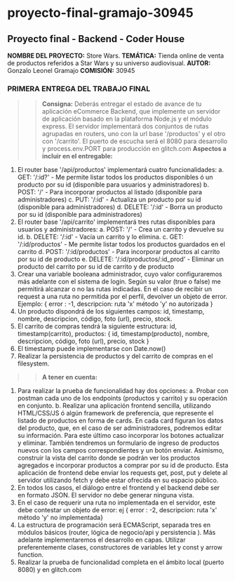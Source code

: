 # proyecto-final-gramajo-30945
## Proyecto final - Backend - Coder House

**NOMBRE DEL PROYECTO:** Store Wars.
**TEMÁTICA:** Tienda online de venta de productos referidos a Star Wars y su universo audiovisual.
**AUTOR:** Gonzalo Leonel Gramajo
**COMISIÓN:** 30945

### PRIMERA ENTREGA DEL TRABAJO FINAL
>>**Consigna:** Deberás entregar el estado de avance de tu aplicación eCommerce Backend, que
implemente un servidor de aplicación basado en la plataforma Node.js y el módulo express. El
servidor implementará dos conjuntos de rutas agrupadas en routers, uno con la url base
'/productos' y el otro con '/carrito'. El puerto de escucha será el 8080 para desarrollo y
process.env.PORT para producción en glitch.com
>>**Aspectos a incluir en el entregable:**
1. El router base '/api/productos' implementará cuatro funcionalidades:
a. GET: '/:id?' - Me permite listar todos los productos disponibles ó un producto por su id (disponible para usuarios y administradores)
b. POST: '/' - Para incorporar productos al listado (disponible para administradores)
c. PUT: '/:id' - Actualiza un producto por su id (disponible para administradores)
d. DELETE: '/:id' - Borra un producto por su id (disponible para administradores)
2. El router base '/api/carrito' implementará tres rutas disponibles para usuarios y administradores:
a. POST: '/' - Crea un carrito y devuelve su id.
b. DELETE: '/:id' - Vacía un carrito y lo elimina.
c. GET: '/:id/productos' - Me permite listar todos los productos guardados en el carrito
d. POST: '/:id/productos' - Para incorporar productos al carrito por su id de producto
e. DELETE: '/:id/productos/:id_prod' - Eliminar un producto del carrito por su id de carrito y de producto
3. Crear una variable booleana administrador, cuyo valor configuraremos más adelante con el sistema de login. Según su valor (true o false) me permitirá alcanzar o no las rutas indicadas. En el caso de recibir un request a una ruta no permitida por el perfil, devolver un objeto de error. Ejemplo: { error : -1, descripcion: ruta 'x' método 'y' no autorizada }
5. Un producto dispondrá de los siguientes campos: id, timestamp, nombre, descripcion, código, foto (url), precio, stock.
6. El carrito de compras tendrá la siguiente estructura:
id, timestamp(carrito), productos: { id, timestamp(producto), nombre, descripcion, código, foto (url), precio, stock }
7. El timestamp puede implementarse con Date.now()
8. Realizar la persistencia de productos y del carrito de compras en el filesystem.
>>**A tener en cuenta:**
1. Para realizar la prueba de funcionalidad hay dos opciones:
a. Probar con postman cada uno de los endpoints (productos y carrito) y su operación en conjunto.
b. Realizar una aplicación frontend sencilla, utilizando HTML/CSS/JS ó algún framework de preferencia, que represente el listado de productos en forma de cards. En cada card figuran los datos del producto, que, en el caso de ser administradores, podremos editar su información. Para este último caso incorporar los botones actualizar y eliminar.
También tendremos un formulario de ingreso de productos nuevos con los campos
correspondientes y un botón enviar. Asimismo, construir la vista del carrito donde se
podrán ver los productos agregados e incorporar productos a comprar por su id de
producto. Esta aplicación de frontend debe enviar los requests get, post, put y delete al
servidor utilizando fetch y debe estar ofrecida en su espacio público.
2. En todos los casos, el diálogo entre el frontend y el backend debe ser en formato JSON. El
servidor no debe generar ninguna vista.
3. En el caso de requerir una ruta no implementada en el servidor, este debe contestar un objeto
de error: ej { error : -2, descripcion: ruta 'x' método 'y' no implementada}
4. La estructura de programación será ECMAScript, separada tres en módulos básicos (router,
lógica de negocio/api y persistencia ). Más adelante implementaremos el desarrollo en capas.
Utilizar preferentemente clases, constructores de variables let y const y arrow function.
5. Realizar la prueba de funcionalidad completa en el ámbito local (puerto 8080) y en glitch.com